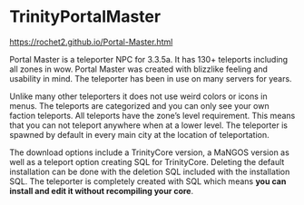 # TrinityPortalMaster

https://rochet2.github.io/Portal-Master.html

Portal Master is a teleporter NPC for 3.3.5a.
It has 130+ teleports including all zones in wow.
Portal Master was created with blizzlike feeling and usability in mind.
The teleporter has been in use on many servers for years.

Unlike many other teleporters it does not use weird colors or icons in menus.
The teleports are categorized and you can only see your own faction teleports.
All teleports have the zone’s level requirement. This means that you can not teleport anywhere when at a lower level.
The teleporter is spawned by default in every main city at the location of teleportation.

The download options include a TrinityCore version, a MaNGOS version as well as a teleport option creating SQL for TrinityCore.
Deleting the default installation can be done with the deletion SQL included with the installation SQL.
The teleporter is completely created with SQL which means **you can install and edit it without recompiling your core**.

